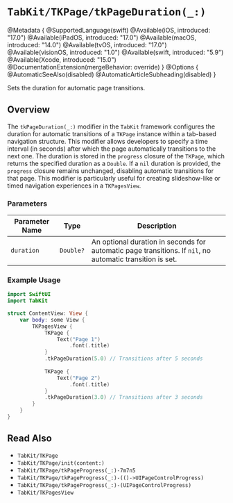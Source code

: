 # ``TabKit/TKPage/tkPageDuration(_:)``

@Metadata {
    @SupportedLanguage(swift)
    @Available(iOS, introduced: "17.0")
    @Available(iPadOS, introduced: "17.0")
    @Available(macOS, introduced: "14.0")
    @Available(tvOS, introduced: "17.0")
    @Available(visionOS, introduced: "1.0")
    @Available(swift, introduced: "5.9")
    @Available(Xcode, introduced: "15.0")
    @DocumentationExtension(mergeBehavior: override)
}
@Options {
    @AutomaticSeeAlso(disabled)
    @AutomaticArticleSubheading(disabled)
}

Sets the duration for automatic page transitions.

## Overview

The `tkPageDuration(_:)` modifier in the `TabKit` framework configures the duration for automatic transitions of a ``TKPage`` instance within a tab-based navigation structure. This modifier allows developers to specify a time interval (in seconds) after which the page automatically transitions to the next one. The duration is stored in the `progress` closure of the ``TKPage``, which returns the specified duration as a `Double`. If a `nil` duration is provided, the `progress` closure remains unchanged, disabling automatic transitions for that page. This modifier is particularly useful for creating slideshow-like or timed navigation experiences in a ``TKPagesView``.

### Parameters
| Parameter Name | Type | Description |
|----------------|------|-------------|
| `duration` | `Double?` | An optional duration in seconds for automatic page transitions. If `nil`, no automatic transition is set. |

### Example Usage
```swift
import SwiftUI
import TabKit

struct ContentView: View {
    var body: some View {
        TKPagesView {
            TKPage {
                Text("Page 1")
                    .font(.title)
            }
            .tkPageDuration(5.0) // Transitions after 5 seconds
            
            TKPage {
                Text("Page 2")
                    .font(.title)
            }
            .tkPageDuration(3.0) // Transitions after 3 seconds
        }
    }
}
```

## Read Also
- ``TabKit/TKPage``
- ``TabKit/TKPage/init(content:)``
- ``TabKit/TKPage/tkPageProgress(_:)-7m7n5``
- ``TabKit/TKPage/tkPageProgress(_:)-(()->UIPageControlProgress)``
- ``TabKit/TKPage/tkPageProgress(_:)-(UIPageControlProgress)``
- ``TabKit/TKPagesView``
